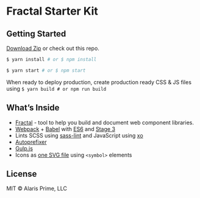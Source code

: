# Fractal Starter Kit

## Getting Started

[Download Zip](https://github.com/alarisprime/fractal-starter-kit/archive/master.zip) or check out this repo.

```bash
$ yarn install # or $ npm install

$ yarn start # or $ npm start
```

When ready to deploy production, create production ready CSS & JS files using `$ yarn build # or npm run build`

## What’s Inside

- [Fractal](http://fractal.build) - tool to help you build and document web component libraries.
- [Webpack](http://webpack.js.org) + [Babel](https://babeljs.io) with [ES6](https://babeljs.io/docs/plugins/preset-es2015/) and [Stage 3](https://babeljs.io/docs/plugins/preset-stage-3/)
- Lints SCSS using [sass-lint](https://github.com/sasstools/sass-lint) and JavaScript using [xo](https://github.com/sindresorhus/xo)
- [Autoprefixer](https://github.com/postcss/autoprefixer)
- [Gulp.js](http://gulpjs.com)
- Icons as [one SVG file](https://github.com/w0rm/gulp-svgstore) using `<symbol>` elements

## License

MIT © Alaris Prime, LLC
